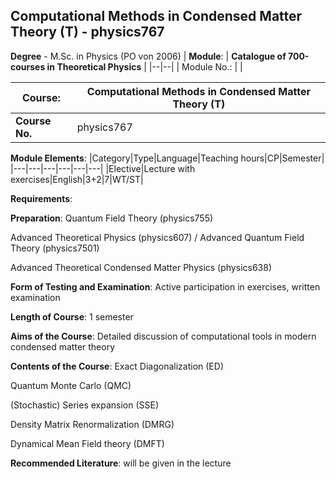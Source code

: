 ## Computational Methods in Condensed Matter Theory (T) - physics767

**Degree** - M.Sc. in Physics (PO von 2006)
| **Module**: | **Catalogue of 700-courses in Theoretical Physics** |
|--|--|
| Module No.: |  |

| **Course**: | Computational Methods in Condensed Matter Theory (T) |
|------|------|
| **Course No.** | physics767 |

**Module Elements**:
|Category|Type|Language|Teaching hours|CP|Semester|
|---|---|---|---|---|---|
|Elective|Lecture with exercises|English|3+2|7|WT/ST|

**Requirements**:


**Preparation**:
Quantum Field Theory (physics755) 

Advanced Theoretical Physics (physics607) / Advanced Quantum Field Theory (physics7501) 

Advanced Theoretical Condensed Matter Physics (physics638)

**Form of Testing and Examination**:
Active participation in exercises,  written examination

**Length of Course**:
1 semester

**Aims of the Course**:
Detailed discussion of computational tools in modern condensed matter theory

**Contents of the Course**:
Exact Diagonalization (ED)

Quantum Monte Carlo (QMC)

(Stochastic) Series expansion (SSE)

Density Matrix Renormalization (DMRG)

Dynamical Mean Field theory (DMFT)

**Recommended Literature**:
will be given in the lecture


